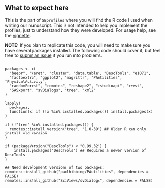 ## What to expect here

This is the part of `SBprofiles` where you will find the R code I used
when writing our manuscript. This is not intended to help you implement
the profiles, just to understand how they were developed. For usage help,
see the [vignette](https://github.com/paulhibbing/PBpatterns/blob/main/vignettes/SBprofiles.pdf).

**NOTE:** If you plan to replicate this code, you will need to make sure you
  have several packages installed. The following code should cover it, but
  feel free to [submit an issue](https://github.com/paulhibbing/PBpatterns/issues)
  if you run into problems.
  
```

packages <- c(
  "beepr", "caret", "cluster", "data.table", "DescTools", "e1071", 
  "factoextra", "ggplot2", "magrittr", "PAutilities", "PhysicalActivity", 
  "randomForest", "remotes", "reshape2", "rstudioapi", "rvest", 
  "SASxport", "svDialogs", "tree", "xml2"
)

lapply(
  packages,
  function(x) if (!x %in% installed.packages()) install.packages(x)
)

if (!"tree" %in% installed.packages()) {
  remotes::install_version("tree", "1.0-39") ## Older R can only install old version
}

if (packageVersion("DescTools") < "0.99.32") {
    install.packages("DescTools") ## Requires a newer version of DescTools
}

## Need development versions of two packages:
remotes::install_github("paulhibbing/PAutilities", dependencies = FALSE)
remotes::install_github("SciViews/svDialogs", dependencies = FALSE)

```
